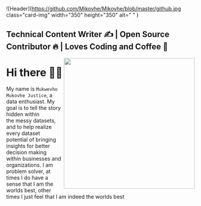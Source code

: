 ![Header](https://github.com/Mikovhe/Mikovhe/blob/master/github.jpg class="card-img" width="350" height="350"  alt=" " )
## Technical Content Writer :writing_hand: |  Open Source Contributor :fire:  | Loves Coding and Coffee :space_invader:


<html>
  <img align="right" src="https://github.com/Mikovhe/Mikovhe/Images/github.gif" class="card-img" width="350" height="350"  alt="" />
</html>





# Hi there :raising_hand_man:
My name is `Mukwevho Mukovhe Justice`, a data enthusiast. My
goal is to tell the story hidden within<br/> the messy datasets, and
to help realize every dataset potential of bringing insights for
better decision making<br/> within businesses and organizations.
I am problem solver, at times I do have a sense that I am the<br/>
worlds best, other times I just feel that I am indeed the worlds best<br/>
